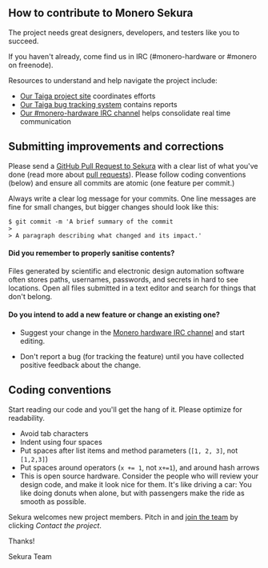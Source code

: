 ## How to contribute to Monero Sekura

The project needs great designers, developers, and testers like you to succeed.

If you haven't already, come find us in IRC (#monero-hardware or #monero on freenode).

Resources to understand and help navigate the project include:

  * [Our Taiga project site](https://taiga.getmonero.org/project/michael-rfc-hwallet-1-implementation/) coordinates efforts
  * [Our Taiga bug tracking system](https://taiga.getmonero.org/project/michael-rfc-hwallet-1-implementation/issues/) contains reports
  * [Our #monero-hardware IRC channel](irc://chat.freenode.net/monero-hardware/) helps consolidate real time communication

## Submitting improvements and corrections

Please send a [GitHub Pull Request to Sekura](https://github.com/monero-project/sekura/pull/new/master/) with a clear list of what you've done (read more about [pull requests](https://help.github.com/articles/about-pull-requests/)). Please follow coding conventions (below) and ensure all commits are atomic (one feature per commit.)

Always write a clear log message for your commits. One line messages are fine for small changes, but bigger changes should look like this:

    $ git commit -m 'A brief summary of the commit
    > 
    > A paragraph describing what changed and its impact.'

#### **Did you remember to properly sanitise contents?**

Files generated by scientific and electronic design automation software often stores paths, usernames, passwords, and secrets in hard to see locations. Open all files submitted in a text editor and search for things that don't belong.

#### **Do you intend to add a new feature or change an existing one?**

* Suggest your change in the [Monero hardware IRC channel](irc://chat.freenode.net/monero-hardware/) and start editing.

* Don't report a bug (for tracking the feature) until you have collected positive feedback about the change.

## Coding conventions

Start reading our code and you'll get the hang of it. Please optimize for readability.

  * Avoid tab characters
  * Indent using four spaces
  * Put spaces after list items and method parameters (`[1, 2, 3]`, not `[1,2,3]`)
  * Put spaces around operators (`x += 1`, not `x+=1`), and around hash arrows
  * This is open source hardware. Consider the people who will review your design code, and make it look nice for them. It's like driving a car: You like doing donuts when alone, but with passengers make the ride as smooth as possible.

Sekura welcomes new project members. Pitch in and [join the team](https://taiga.getmonero.org/project/michael-rfc-hwallet-1-implementation/) by clicking _Contact the project_.

Thanks!

Sekura Team
